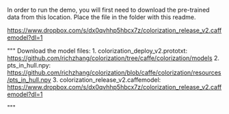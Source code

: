 In order to run the demo, you will first need to download the pre-trained data from this location.  Place the file in the folder with this readme.


https://www.dropbox.com/s/dx0qvhhp5hbcx7z/colorization_release_v2.caffemodel?dl=1



"""
Download the model files: 
	1. colorization_deploy_v2.prototxt:    https://github.com/richzhang/colorization/tree/caffe/colorization/models
	2. pts_in_hull.npy:					   https://github.com/richzhang/colorization/blob/caffe/colorization/resources/pts_in_hull.npy
	3. colorization_release_v2.caffemodel: https://www.dropbox.com/s/dx0qvhhp5hbcx7z/colorization_release_v2.caffemodel?dl=1

"""
